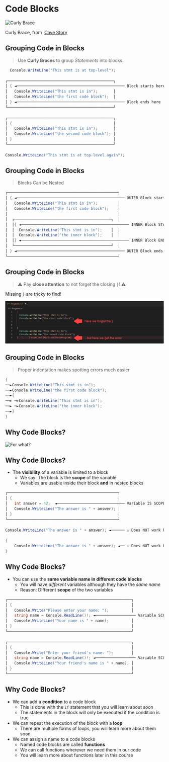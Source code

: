 # Code Blocks

![Curly Brace](https://i.kym-cdn.com/photos/images/facebook/002/374/702/714.png)

<span translate="no">Curly Brace</span>, from <span translate="no">&nbsp;[Cave Story](https://en.wikipedia.org/wiki/Cave_Story)</span>


## Grouping Code in Blocks

> Use **Curly Braces** to group *Statements* into blocks.

```cs [|1|3-8|10-15|17]
  Console.WriteLine("This stmt is at top-level");

┌───────────────────────────────────────────────┐
│ { ◄──────────────────────────────────────────────── Block starts here 
│   Console.WriteLine("This stmt is in");       │
│   Console.WriteLine("the first code block");  │
│ } ◄──────────────────────────────────────────────── Block ends here 
└───────────────────────────────────────────────┘

┌───────────────────────────────────────────────┐
│ {                                             │
│   Console.WriteLine("This stmt is in");       │
│   Console.WriteLine("the second code block"); │
│ }                                             │
└───────────────────────────────────────────────┘

Console.WriteLine("This stmt is at top-level again");
```


## Grouping Code in Blocks

> Blocks Can be Nested

```cs [|1-5,12-13|6-11]
┌─────────────────────────────────────────────────┐
│ { ◄──────────────────────────────────────────────── OUTER Block starts here 
│   Console.WriteLine("This stmt is in");         │
│   Console.WriteLine("the first code block");    │
│                                                 │
│  ┌───────────────────────────────────────────┐  │
│  │{ ◄──────────────────────────────────────────────── INNER Block STARTS here
│  │  Console.WriteLine("This stmt is in");    │  │
│  │  Console.WriteLine("the inner block");    │  │
│  │} ◄──────────────────────────────────────────────── INNER Block ENDS here
│  └───────────────────────────────────────────┘  │
│ } ◄──────────────────────────────────────────────── OUTER Block ends here 
└─────────────────────────────────────────────────┘
```


## Grouping Code in Blocks

> ⚠️ Pay **close attention** to not forget the closing `}`! ⚠️

Missing `}` are tricky to find!

![Code block error](/images/CodeBlockError.png)


## Grouping Code in Blocks

> Proper indentation makes spotting errors much easier

```cs [|2-4,7|5-6]
{
──►Console.WriteLine("This stmt is in");
──►Console.WriteLine("the first code block"); 
──►{
──► ─►Console.WriteLine("This stmt is in");
──► ─►Console.WriteLine("the inner block");
──►}
}
```


## Why Code Blocks?

![For what?](https://i.redd.it/c2hhyjljgks61.gif)


## Why Code Blocks?

* The <!-- .element: class="fragment" --> **visibility** of a variable is limited to a block
  * We say: The block is the **scope** of the variable
  * Variables are usable inside their block **and** in nested blocks

```cs [|1-6|8|10-12]
┌─────────────────────────────────────────────────┐
│ {                                               │
│   int answer = 42;  ◄────────────────────────────── Variable IS SCOPED to first code block
│   Console.WriteLine("The answer is " + answer); │
│ }                                               │
└─────────────────────────────────────────────────┘

Console.WriteLine("The answer is " + answer); ◄────── ⚠️ Does NOT work because variable answer IS NOT visible here

{
    Console.WriteLine("The answer is " + answer); ◄── ⚠️ Does NOT work because variable answer IS NOT visible here
}
```
<!-- .element: class="fragment" -->


## Why Code Blocks?

* You <!-- .element: class="fragment" --> can use the **same variable name in different code blocks**
  * You will have *different* variables although they have the *same name*
  * Reason: Different **scope** of the two variables

```cs [|4,12]
┌───────────────────────────────────────────────────────┐
│ {                                                     │
│   Console.Write("Please enter your name: ");          │
│   string name = Console.ReadLine()!; ◄────────────────── Variable SCOPED to first code block
│   Console.WriteLine("Your name is " + name);          │
│ }                                                     │
└───────────────────────────────────────────────────────┘

┌───────────────────────────────────────────────────────┐
│ {                                                     │
│   Console.Write("Enter your friend's name: ");        │
│   string name = Console.ReadLine()!; ◄────────────────── Variable SCOPED to second code block
│   Console.WriteLine("Your friend's name is " + name); │
│ }                                                     │
└───────────────────────────────────────────────────────┘
```
<!-- .element: class="fragment" -->


## Why Code Blocks?

* We <!-- .element: class="fragment" --> can add a **condition** to a code block
  * This is done with the `if` statement that you will learn about soon
  * The statements in the block will only be executed if the condition is true
* We <!-- .element: class="fragment" --> can repeat the execution of the block with a **loop**
  * There are multiple forms of loops, you will learn more about them soon
* We <!-- .element: class="fragment" --> can assign a name to a code blocks
  * Named code blocks are called **functions**
  * We can call functions wherever we need them in our code
  * You will learn more about functions later in this course
